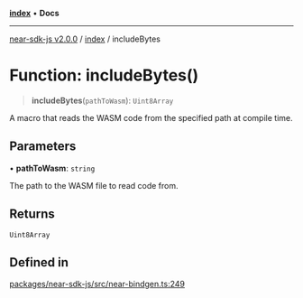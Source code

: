 [**index**](../README.md) • **Docs**

***

[near-sdk-js v2.0.0](../../packages.md) / [index](../README.md) / includeBytes

# Function: includeBytes()

> **includeBytes**(`pathToWasm`): `Uint8Array`

A macro that reads the WASM code from the specified path at compile time.

## Parameters

• **pathToWasm**: `string`

The path to the WASM file to read code from.

## Returns

`Uint8Array`

## Defined in

[packages/near-sdk-js/src/near-bindgen.ts:249](https://github.com/dim-daskalov/near-sdk-js/blob/c95f5e9eab115df82feb9d8dca403e7b9c8c9534/packages/near-sdk-js/src/near-bindgen.ts#L249)
